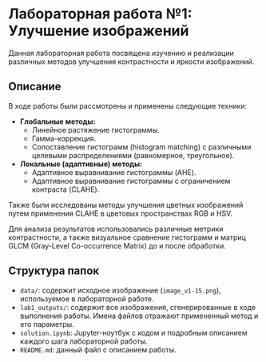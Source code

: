 # Лабораторная работа №1: Улучшение изображений

Данная лабораторная работа посвящена изучению и реализации различных методов улучшения контрастности и яркости изображений.

## Описание

В ходе работы были рассмотрены и применены следующие техники:

*   **Глобальные методы:**
    *   Линейное растяжение гистограммы.
    *   Гамма-коррекция.
    *   Сопоставление гистограмм (histogram matching) с различными целевыми распределениями (равномерное, треугольное).
*   **Локальные (адаптивные) методы:**
    *   Адаптивное выравнивание гистограммы (AHE).
    *   Адаптивное выравнивание гистограммы с ограничением контраста (CLAHE).

Также были исследованы методы улучшения цветных изображений путем применения CLAHE в цветовых пространствах RGB и HSV.

Для анализа результатов использовались различные метрики контрастности, а также визуальное сравнение гистограмм и матриц GLCM (Gray-Level Co-occurrence Matrix) до и после обработки.

## Структура папок

*   `data/`: содержит исходное изображение (`image_v1-15.png`), используемое в лабораторной работе.
*   `lab1_outputs/`: содержит все изображения, сгенерированные в ходе выполнения работы. Имена файлов отражают примененный метод и его параметры.
*   `solution.ipynb`: Jupyter-ноутбук с кодом и подробным описанием каждого шага лабораторной работы.
*   `README.md`: данный файл с описанием работы.
